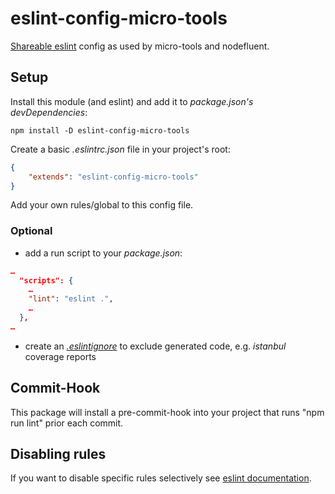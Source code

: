eslint-config-micro-tools
====================

[Shareable eslint](http://eslint.org/docs/developer-guide/shareable-configs) config as used by micro-tools and nodefluent.

Setup
-----

Install this module (and eslint) and add it to *package.json's* *devDependencies*:

```
npm install -D eslint-config-micro-tools
```

Create a basic *.eslintrc.json* file in your project's root:

```json
{
    "extends": "eslint-config-micro-tools"
}
```

Add your own rules/global to this config file.
 
### Optional

- add a run script to your *package.json*:
```json
…
  "scripts": {
    …
    "lint": "eslint .",
    …
  },
…
```
- create an [*.eslintignore*](http://eslint.org/docs/user-guide/configuring#ignoring-files-and-directories) to exclude generated code, e.g. *istanbul* coverage reports 

Commit-Hook
-----------

This package will install a pre-commit-hook into your project that runs "npm run lint" prior each commit.

Disabling rules
--------------

If you want to disable specific rules selectively see [eslint documentation](http://eslint.org/docs/user-guide/configuring#disabling-rules-with-inline-comments).

